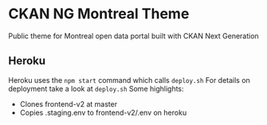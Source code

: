 # CKAN NG Montreal Theme
Public theme for Montreal open data portal built with CKAN Next Generation


## Heroku

Heroku uses the `npm start` command which calls `deploy.sh`
For details on deployment take a look at `deploy.sh` 
Some highlights:

* Clones frontend-v2 at master
* Copies .staging.env to frontend-v2/.env on heroku
